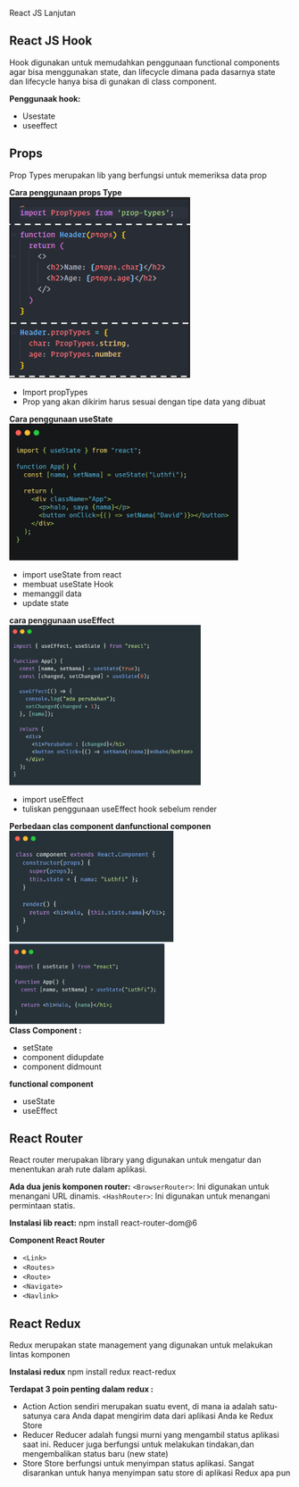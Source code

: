 React JS Lanjutan

## **React JS Hook**
Hook digunakan untuk memudahkan penggunaan functional components agar bisa menggunakan state, dan lifecycle dimana pada dasarnya state dan lifecycle hanya bisa di gunakan di class component.

**Penggunaak hook:**
-	Usestate
-	useeffect

## **Props**
Prop Types merupakan lib yang berfungsi untuk memeriksa data prop

**Cara penggunaan props Type**
 ![alt text](img/1.png)<br>
-	Import propTypes
-	Prop yang akan dikirim harus sesuai dengan tipe data yang dibuat

**Cara penggunaan useState**
 ![alt text](img/2.png)<br>
-	import useState from react
-	membuat useState Hook
-	memanggil data
-	update state

**cara penggunaan useEffect**
 ![alt text](img/3.png)<br>
-	import useEffect
-	tuliskan penggunaan useEffect hook sebelum render

**Perbedaan clas component danfunctional componen**
   ![alt text](img/4.png)![alt text](img/5.png)<br>
**Class Component :**
-	setState
-	component didupdate
-	component didmount

**functional component**
-	useState
-	useEffect

## **React Router**
React router merupakan library yang digunakan untuk mengatur dan menentukan arah rute dalam aplikasi.

**Ada dua jenis komponen router:**
`<BrowserRouter>`: Ini digunakan untuk menangani URL dinamis.
`<HashRouter>`: Ini digunakan untuk menangani permintaan statis.


**Instalasi lib react:**
npm install react-router-dom@6

**Component React Router**
-	`<Link>`
-	`<Routes>`
-	`<Route>`
-	`<Navigate>`
-	`<Navlink>`

## **React Redux**
Redux merupakan state management yang digunakan untuk melakukan lintas komponen

**Instalasi redux**
npm install redux react-redux

**Terdapat 3 poin penting dalam redux :**
- Action
Action sendiri merupakan suatu event, di mana ia adalah satu-satunya cara Anda dapat mengirim data dari aplikasi Anda ke Redux Store
- Reducer
Reducer adalah fungsi murni yang mengambil status aplikasi saat ini. Reducer juga berfungsi untuk melakukan tindakan,dan mengembalikan status baru (new state)
- Store
Store berfungsi untuk menyimpan status aplikasi. Sangat disarankan untuk hanya menyimpan satu store di aplikasi Redux apa pun


